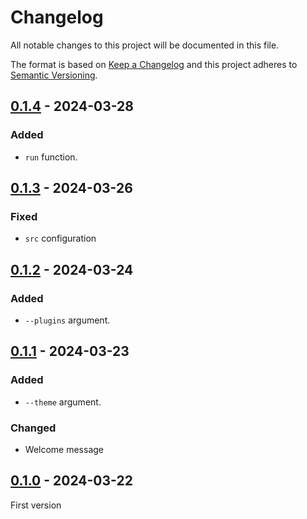 # Changelog
All notable changes to this project will be documented in this file.

The format is based on [Keep a Changelog](https://keepachangelog.com/) and this
project adheres to [Semantic Versioning](https://semver.org/).

## [0.1.4] - 2024-03-28
### Added
- `run` function.

## [0.1.3] - 2024-03-26
### Fixed
- `src` configuration

## [0.1.2] - 2024-03-24
### Added
- `--plugins` argument.

## [0.1.1] - 2024-03-23
### Added
- `--theme` argument.

### Changed
- Welcome message

## [0.1.0] - 2024-03-22
First version

[0.1.4]: https://github.com/lumeland/init/compare/v0.1.3...v0.1.4
[0.1.3]: https://github.com/lumeland/init/compare/v0.1.2...v0.1.3
[0.1.2]: https://github.com/lumeland/init/compare/v0.1.1...v0.1.2
[0.1.1]: https://github.com/lumeland/init/compare/v0.1.0...v0.1.1
[0.1.0]: https://github.com/lumeland/init/releases/tag/v0.1.0

